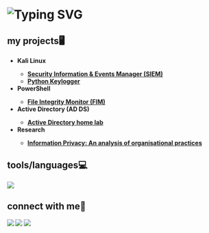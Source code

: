 <h1>
<img src="https://readme-typing-svg.herokuapp.com?font=Montserrat&size=25&duration=2500&pause=1000&color=FFFFFF&width=435&lines=hi+there!%F0%9F%91%8B;i'm+jack." alt="Typing SVG" /></a>
</h1>  

<h2>my projects🖥️</h2>

- <b>Kali Linux
  - [Security Information & Events Manager (SIEM)](https://github.com/jackam-o7/SIEM)
  - [Python Keylogger](https://github.com/jackam-o7/keylogger)
- <b>PowerShell
  - [File Integrity Monitor (FIM)](https://github.com/jackam-o7/FIM)
- <b>Active Directory (AD DS)
  - [Active Directory home lab](https://github.com/jackam-o7/ActiveDirectoryHomeLab)
- <b>Research
  - [Information Privacy: An analysis of organisational practices](https://github.com/jackam-o7/finalyrproject)
    

<h2>tools/languages💻</h2>
    <img src="https://skillicons.dev/icons?i=kali,bash,powershell,github,git,ableton,html,elasticsearch,python,mysql,linux,notion,ps,ubuntu,wordpress" /><br>
</div>
    
<h2> connect with me💬</h2>



<a href="https://linkedin.comin/jack-maloney-a58002289/"><img src="https://img.shields.io/badge/-LinkedIn-0072b1?&style=for-the-badge&logo=linkedin&logoColor=white" /></a>
<a href="https://www.instagram.com/jackamo//"><img src="https://img.shields.io/badge/Instagram-E4405F?style=for-the-badge&logo=instagram&logoColor=white" /></a>
<a href="mailto:jackmaloney333@gmail.com"><img src="https://img.shields.io/badge/Gmail-D14836?style=for-the-badge&logo=gmail&logoColor=white" /></a>
<!--

**jackam-o7/jackam-o7** is a ✨ _special_ ✨ repository because its `README.md` (this file) appears on your GitHub profile.
## oidaoijdoaijaoiwj
Here are some ideas to get you started:

- 🔭 I’m currently working on ...
- 🌱 I’m currently learning ...
- 👯 I’m looking to collaborate on ...
- 🤔 I’m looking for help with ...
- 💬 Ask me about ...
- 📫 How to reach me: ...
- 😄 Pronouns: ...
- ⚡ Fun fact: ...
-->
